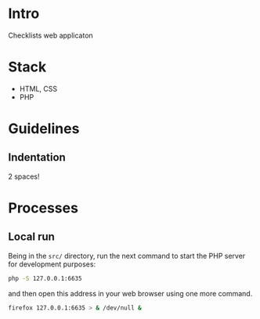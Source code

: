 # Intro

Checklists web applicaton

# Stack

* HTML, CSS
* PHP

# Guidelines

## Indentation

2 spaces!

# Processes

## Local run

Being in the `src/` directory, run the next command to start the PHP server for development purposes:

```bash
php -S 127.0.0.1:6635
```

and then open this address in your web browser using one more command.

```bash
firefox 127.0.0.1:6635 > & /dev/null &
```
